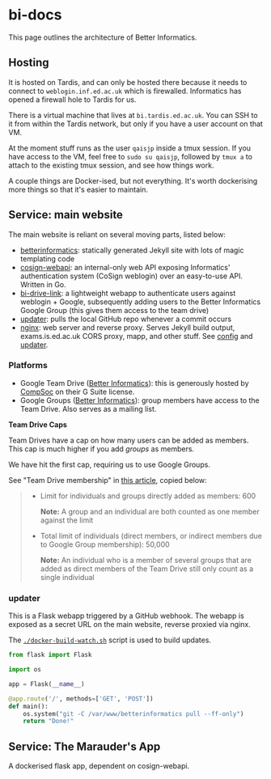 # bi-docs

This page outlines the architecture of Better Informatics.

## Hosting

It is hosted on Tardis, and can only be hosted there because it needs to connect to `weblogin.inf.ed.ac.uk` which is firewalled. Informatics has opened a firewall hole to Tardis for us.

There is a virtual machine that lives at `bi.tardis.ed.ac.uk`. You can SSH to it from within the Tardis network, but only if you have a user account on that VM.

At the moment stuff runs as the user `qaisjp` inside a tmux session. If you have access to the VM, feel free to `sudo su qaisjp`, followed by `tmux a` to attach to the existing tmux session, and see how things work.

A couple things are Docker-ised, but not everything. It's worth dockerising more things so that it's easier to maintain.

## Service: main website

The main website is reliant on several moving parts, listed below:

* [betterinformatics](https://github.com/compsoc-edinburgh/betterinformatics): statically generated Jekyll site with lots of magic templating code
* [cosign-webapi](https://github.com/qaisjp/cosign-webapi): an internal-only web API exposing Informatics' authentication system (CoSign weblogin) over an easy-to-use API. Written in Go.
* [bi-drive-link](https://github.com/compsoc-edinburgh/bi-drive-link): a lightweight webapp to authenticate users against weblogin + Google, subsequently adding users to the Better Informatics Google Group (this gives them access to the team drive)
* [updater](#updater): pulls the local GitHub repo whenever a commit occurs
* [nginx](https://www.nginx.com/): web server and reverse proxy. Serves Jekyll build output, exams.is.ed.ac.uk CORS proxy, mapp, and other stuff. See [config](https://github.com/compsoc-edinburgh/bi-config/tree/master/nginx.conf.d) and [updater](#updater).

### Platforms

* Google Team Drive ([Better Informatics](https://drive.google.com/drive/u/0/folders/0AIKEqWfeWuQQUk9PVA)): this is generously hosted by [CompSoc](https://comp-soc.com) on their G Suite license.
* Google Groups ([Better Informatics](https://groups.google.com/a/betterinformatics.com/forum/#!forum/users)): group members have access to the Team Drive. Also serves as a mailing list.

**Team Drive Caps**

Team Drives have a cap on how many users can be added as members. This cap is much higher if you add _groups_ as members.

We have hit the first cap, requiring us to use Google Groups.

See "Team Drive membership" in [this article](https://support.google.com/a/answer/7338880?hl=en), copied below:

> - Limit for individuals and groups directly added as members: 600
>
>   **Note:** A group and an individual are both counted as one member against the limit
>
> - Total limit of individuals (direct members, or indirect members due to Google Group membership): 50,000
>
>   **Note:** An individual who is a member of several groups that are added as direct members of the Team Drive still only count as a single individual



### updater

This is a Flask webapp triggered by a GitHub webhook. The webapp is exposed as a secret URL on the main website, reverse proxied via nginx.

The [`./docker-build-watch.sh`](https://github.com/compsoc-edinburgh/betterinformatics/blob/master/docker-build-watch.sh) script is used to build updates.

```python
from flask import Flask

import os

app = Flask(__name__)

@app.route('/', methods=['GET', 'POST'])
def main():
    os.system("git -C /var/www/betterinformatics pull --ff-only")
    return "Done!"
```


## Service: The Marauder's App

A dockerised flask app, dependent on cosign-webapi.
